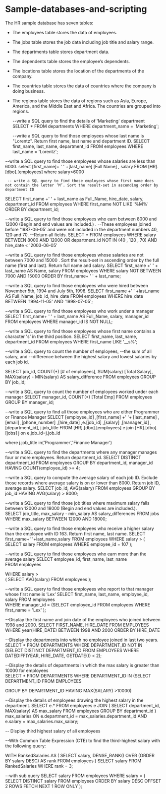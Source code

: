 # Sample-databases-and-scripting

The HR sample database has seven tables:

- The employees table stores the data of employees.
- The jobs table stores the job data including job title and salary range.
- The departments table stores department data.
- The dependents table stores the employee’s dependents.
- The locations table stores the location of the departments of the company.
- The countries table stores the data of countries where the company is doing business.
- The regions table stores the data of regions such as Asia, Europe, America, and the Middle East and Africa. The countries are grouped into regions.


   --write a SQL query to find the details of 'Marketing' department
   SELECT *  FROM departments  WHERE department_name = 'Marketing';
  
  --write a SQL query to find those employees whose last name is "Lorentz". Return first name, last name and department ID.
   SELECT first_name, last_name, department_id  FROM employees  WHERE last_name = 'Lorentz';
  
--write a SQL query to find those employees whose salaries are less than 6000. 
   select [first_name]+ ' ' +[last_name] [Full Name] , salary  FROM [HR].[dbo].[employees] where salary>6000

     -- write a SQL query to find those employees whose first name does not contain the letter ‘M’. Sort the result-set in ascending order by department ID
   SELECT first_name +' ' + last_name as Full_Name, hire_date, salary, department_id
 FROM employees   WHERE first_name NOT LIKE '%M%'  ORDER BY department_id;


 --write a SQL query to find those employees who earn between 8000 and 12000 (Begin and end values are included.) . 
--These employees joined before ‘1987-06-05’ and were not included in the department numbers 40, 120 and 70. 
--Return all fields.
 SELECT *
 FROM employees
  WHERE salary BETWEEN 8000 AND 12000 
        OR  department_id NOT IN (40 , 120 , 70)
          AND   hire_date < '2003-06-05'


--write a SQL query to find those employees whose salaries are not between 7000 and 15000 . Sort the result-set in ascending order by the full name (first and last). Return full name and salary.
 SELECT first_name +' ' + last_name AS Name, salary
 FROM employees
 WHERE salary NOT BETWEEN 7000 AND 15000
 ORDER BY first_name+ ' ' + last_name;


  --write a SQL query to find those employees who were hired between November 5th, 1994 and July 5th, 1998. 
 SELECT first_name +' ' +last_name AS Full_Name, job_id, hire_date
 FROM employees 
 WHERE hire_date BETWEEN '1994-11-05' AND '1998-07-05';

  --write a SQL query to find those employees who work under a manager
 SELECT first_name+ ' ' + last_name AS Full_Name, salary, manager_id
 FROM employees
 WHERE manager_id IS NOT NULL;

  --write a SQL query to find those employees whose first name contains a character 's' in the third position.
 SELECT first_name, last_name, department_id
 FROM employees
 WHERE first_name LIKE '__s%';


--write a SQL query to count the number of employees, 
--the sum of all salary, and 
--difference between the highest salary and lowest salaries by each job id. 

SELECT job_id, COUNT(*) [# of employees], SUM(salary) [Total Salary], MAX(salary) - MIN(salary) AS salary_difference
 FROM employees
 GROUP BY job_id;

 --write a SQL query to count the number of employees worked under each manager
 SELECT manager_id, COUNT(*) [Total Emp]
 FROM employees
 GROUP BY manager_id;

--write a SQL query to find all those employees who are either Programmer or Finance Manager
SELECT [employee_id]
      ,[first_name] +' '+       [last_name]
      ,[email]
      ,[phone_number]
      ,[hire_date]
      ,e.[job_id]
      ,[salary] 
      ,[manager_id]
      ,[department_id], j.job_title
  FROM [HR].[dbo].[employees] e join [HR].[dbo].[jobs] j on e.job_id=j.job_id

  where j.job_title in('Programmer','Finance Manager')


--write a SQL query to find the departments where any manager manages four or more employees. Return department_id.
SELECT DISTINCT department_id
 FROM employees
 GROUP BY department_id, manager_id 
 HAVING COUNT(employee_id) >= 4;

--write a SQL query to compute the average salary of each job ID. Exclude those records where average salary is on or lower than 8000. Return job ID, average salary.
SELECT job_id, AVG(salary) 
 FROM employees 
 GROUP BY job_id 
 HAVING AVG(salary) > 8000;


--write a SQL query to find those job titles where maximum salary falls between 12000 and 18000 (Begin and end values are included.).  
SELECT job_title, max_salary - min_salary AS salary_differences 
 FROM jobs 
 WHERE max_salary BETWEEN 12000 AND 18000;
 
 --write a SQL query to find those employees who receive a higher salary than the employee with ID 163. Return first name, last name.
 SELECT first_name+' '+last_name,salary 
 FROM employees 
 WHERE salary > 
     ( SELECT salary   FROM employees  WHERE employee_id = 107
    );

--write a SQL query to find those employees who earn more than the average salary
SELECT employee_id, first_name, last_name  
 FROM employees  

 WHERE salary >  
( SELECT AVG(salary)     FROM employees 
);

--write a SQL query to find those employees who report to that manager whose first name is ‘Lex’
SELECT first_name, last_name, employee_id, salary   FROM employees  
 WHERE manager_id = 
(SELECT employee_id    FROM employees    WHERE first_name = 'Lex' 
);

--Display the first name and join date of the employees who joined between 1998 and 2000.
SELECT FIRST_NAME, HIRE_DATE FROM EMPLOYEES 
WHERE year(HIRE_DATE) BETWEEN 1998 AND 2000 ORDER BY HIRE_DATE

--Display the departments into which no employee joined in last two years.
SELECT * 
FROM DEPARTMENTS 
WHERE DEPARTMENT_ID NOT IN 
    (SELECT DISTINCT DEPARTMENT_ID 
     FROM EMPLOYEES 
     WHERE DATEDIFF(YEAR, HIRE_DATE, GETDATE()) < 2);


--Display the details of departments in which the max salary is greater than 10000 for employees  
SELECT * FROM DEPARTMENTS
WHERE DEPARTMENT_ID IN 
(SELECT DEPARTMENT_ID FROM EMPLOYEES 
  
 GROUP BY DEPARTMENT_ID
 HAVING MAX(SALARY) >10000)


--Display the details of employees drawing the highest salary in the department.
SELECT e.* FROM employees e
JOIN (
    SELECT department_id, MAX(salary) AS max_salary     FROM employees     GROUP BY department_id
) max_salaries
ON e.department_id = max_salaries.department_id AND e.salary = max_salaries.max_salary;


-- Display third highest salary of all employees

--With Common Table Expression (CTE) to find the third-highest salary with the following query:

WITH RankedSalaries AS (
    SELECT salary, 
           DENSE_RANK() OVER (ORDER BY salary DESC) AS rank
    FROM employees
)
SELECT salary
FROM RankedSalaries
WHERE rank = 3;

--with sub query
SELECT salary
FROM employees
WHERE salary = (
    SELECT DISTINCT salary 
    FROM employees 
    ORDER BY salary DESC 
    OFFSET 2 ROWS FETCH NEXT 1 ROW ONLY
);
 
